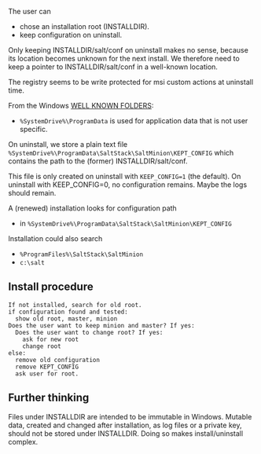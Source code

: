 
The user can  
 - chose an installation root (INSTALLDIR).
 - keep configuration on uninstall.

Only keeping INSTALLDIR/salt/conf on uninstall makes no sense, because its location becomes unknown for the next install.
We therefore need to keep a pointer to INSTALLDIR/salt/conf in a well-known location.

The registry seems to be write protected for msi custom actions at uninstall time.

From the Windows [WELL KNOWN FOLDERS][MSDN_WELL_KNONW_FOLDERS]:
 - `%SystemDrive%\ProgramData` is used for application data that is not user specific.

On uninstall, we store a plain text file
`%SystemDrive%\ProgramData\SaltStack\SaltMinion\KEPT_CONFIG`
which contains the path to the (former) INSTALLDIR/salt/conf.

This file is only created on uninstall with `KEEP_CONFIG=1` (the default).
On uninstall with KEEP_CONFIG=0, no configuration remains. 
Maybe the logs should remain.

A (renewed) installation looks for configuration path 
 - in `%SystemDrive%\ProgramData\SaltStack\SaltMinion\KEPT_CONFIG`
 
Installation could also search
 - `%ProgramFiles%\SaltStack\SaltMinion`
 - `c:\salt`


## Install procedure ##

```
If not installed, search for old root.
if configuration found and tested:
  show old root, master, minion
Does the user want to keep minion and master? If yes:
  Does the user want to change root? If yes:
    ask for new root
    change root
else:
  remove old configuration
  remove KEPT_CONFIG
  ask user for root.
```
 
 
## Further thinking ##

Files under INSTALLDIR are intended to be immutable in Windows.
Mutable data, created and changed after installation, as log files or a private key, should not be stored under INSTALLDIR.
Doing so makes install/uninstall complex.


[MSDN_WELL_KNONW_FOLDERS]: https://msdn.microsoft.com/en-us/library/windows/desktop/dd378457.aspx
